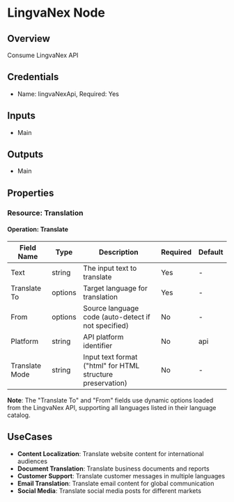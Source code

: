 # LingvaNex Node

## Overview

Consume LingvaNex API

## Credentials

- Name: lingvaNexApi, Required: Yes

## Inputs

- Main

## Outputs

- Main

## Properties

### Resource: Translation

#### Operation: Translate
| Field Name | Type | Description | Required | Default |
|---|---|---|---|---|
| Text | string | The input text to translate | Yes | - |
| Translate To | options | Target language for translation | Yes | - |
| From | options | Source language code (auto-detect if not specified) | No | - |
| Platform | string | API platform identifier | No | api |
| Translate Mode | string | Input text format ("html" for HTML structure preservation) | No | - |

**Note**: The "Translate To" and "From" fields use dynamic options loaded from the LingvaNex API, supporting all languages listed in their language catalog.

## UseCases

- **Content Localization**: Translate website content for international audiences
- **Document Translation**: Translate business documents and reports
- **Customer Support**: Translate customer messages in multiple languages
- **Email Translation**: Translate email content for global communication
- **Social Media**: Translate social media posts for different markets

